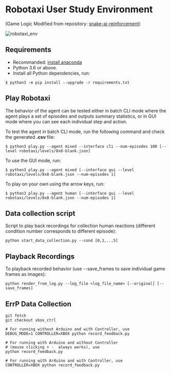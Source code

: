 # Robotaxi User Study Environment
(Game Logic Modified from repository: [snake-ai-reinforcement](https://github.com/YuriyGuts/snake-ai-reinforcement))


![robotaxi_env](https://github.com/yuchen93/RoboTaxi/blob/master/.robotaxi_env.jpg)

## Requirements

- Recommanded: [install anaconda](https://docs.anaconda.com/anaconda/install/)
- Python 3.6 or above. 
- Install all Python dependencies, run:
```
$ python3 -m pip install --upgrade -r requirements.txt
```

## Play Robotaxi

The behavior of the agent can be tested either in batch CLI mode where the agent plays a set of episodes and outputs summary statistics, or in GUI mode where you can see each individual step and action.

To test the agent in batch CLI mode, run the following command and check the generated **.csv** file:
```
$ python3 play.py --agent mixed --interface cli --num-episodes 100 [--level robotaxi/levels/8x8-blank.json] 
```

To use the GUI mode, run:
```
$ python3 play.py --agent mixed [--interface gui --level robotaxi/levels/8x8-blank.json --num-episodes 1]
```

To play on your own using the arrow keys, run:
```
$ python3 play.py --agent human [--interface gui --level robotaxi/levels/8x8-blank.json --num-episodes 1]
```


## Data collection script

Script to play back recordings for collection human reactions (different condition number corresponds to different episode):
```
python start_data_collection.py --cond [0,1,..,5] 
```

## Playback Recordings

To playback recorded behavior (use --save_frames to save individual game frames as images):
```
python render_from_log.py --log_file <log_file_name> [--original] [--save_frames]
```


## ErrP Data Collection
```
git fetch
git checkout xbox_ctrl

# For running without Arduino and with Controller, use
DEBUG_MODE=1 CONTROLLER=XBOX python record_feedback.py

# For running with Arduino and without Controller
# (mouse clicking + -  always works), use
python record_feedback.py

# For running with Arduino and with Controller, use
CONTROLLER=XBOX python record_feedback.py
```


